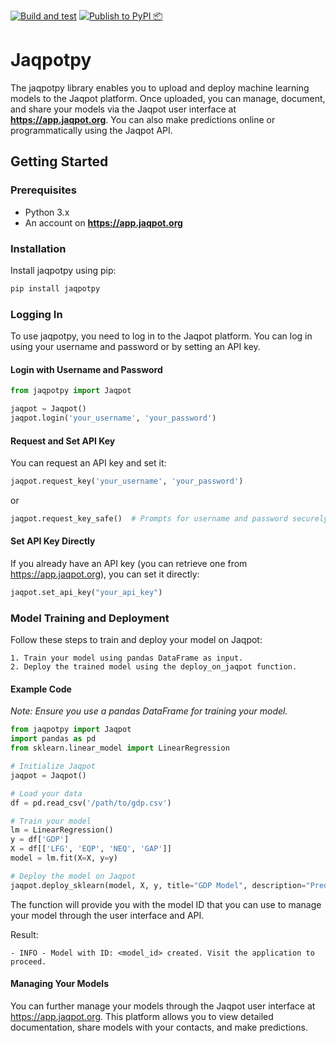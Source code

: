 [![Build and test](https://github.com/ntua-unit-of-control-and-informatics/jaqpotpy/actions/workflows/ci.yml/badge.svg)](https://github.com/ntua-unit-of-control-and-informatics/jaqpotpy/actions/workflows/ci.yml) [![Publish to PyPI 📦](https://github.com/ntua-unit-of-control-and-informatics/jaqpotpy/actions/workflows/pipy_release.yml/badge.svg)](https://github.com/ntua-unit-of-control-and-informatics/jaqpotpy/actions/workflows/pipy_release.yml)

# Jaqpotpy

The jaqpotpy library enables you to upload and deploy machine learning models to the Jaqpot platform. Once uploaded, you can manage, document, and share your models via the Jaqpot user interface at **https://app.jaqpot.org**. You can also make predictions online or programmatically using the Jaqpot API.


## Getting Started

### Prerequisites

- Python 3.x
- An account on **https://app.jaqpot.org**

### Installation

Install jaqpotpy using pip:

```bash
pip install jaqpotpy
```

### Logging In

To use jaqpotpy, you need to log in to the Jaqpot platform. You can log in using your username and password or by setting an API key.

#### Login with Username and Password

```python
from jaqpotpy import Jaqpot

jaqpot = Jaqpot()
jaqpot.login('your_username', 'your_password') 
```

#### Request and Set API Key

You can request an API key and set it:
```python
jaqpot.request_key('your_username', 'your_password')
```
or
```python
jaqpot.request_key_safe()  # Prompts for username and password securely
```
#### Set API Key Directly

If you already have an API key (you can retrieve one from https://app.jaqpot.org), you can set it directly:

```python
jaqpot.set_api_key("your_api_key")
```

### Model Training and Deployment

Follow these steps to train and deploy your model on Jaqpot:

	1. Train your model using pandas DataFrame as input.
	2. Deploy the trained model using the deploy_on_jaqpot function.

#### Example Code
_Note: Ensure you use a pandas DataFrame for training your model._

```python
from jaqpotpy import Jaqpot
import pandas as pd
from sklearn.linear_model import LinearRegression

# Initialize Jaqpot
jaqpot = Jaqpot()

# Load your data
df = pd.read_csv('/path/to/gdp.csv')

# Train your model
lm = LinearRegression()
y = df['GDP']
X = df[['LFG', 'EQP', 'NEQ', 'GAP']]
model = lm.fit(X=X, y=y)

# Deploy the model on Jaqpot
jaqpot.deploy_sklearn(model, X, y, title="GDP Model", description="Predicting GDP based on various factors")
```

The function will provide you with the model ID that you can use to manage your model through the user interface and API.

Result:
```text
- INFO - Model with ID: <model_id> created. Visit the application to proceed.
```

#### Managing Your Models

You can further manage your models through the Jaqpot user interface at https://app.jaqpot.org. This platform allows you to view detailed documentation, share models with your contacts, and make predictions.
